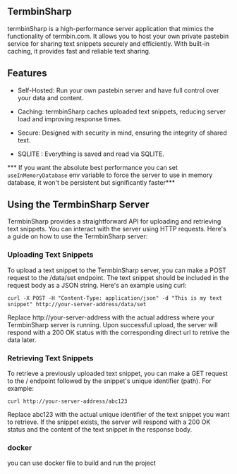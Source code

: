  
## TermbinSharp
termbinSharp is a high-performance server application that mimics the functionality of termbin.com. It allows you to host your own private pastebin service for sharing text snippets securely and efficiently. With built-in caching, it provides fast and reliable text sharing.

## Features
* Self-Hosted: Run your own pastebin server and have full control over your data and content.

* Caching: termbinSharp caches uploaded text snippets, reducing server load and improving response times.

* Secure: Designed with security in mind, ensuring the integrity of shared text.
  
* SQLITE : Everything is saved and read via SQLITE.


*** If you want the absolute best performance you can set `useInMemoryDatabase` env variable to force the server to use in memory database, it won't be persistent but significantly faster***

## Using the TermbinSharp Server
TermbinSharp provides a straightforward API for uploading and retrieving text snippets. You can interact with the server using HTTP requests. Here's a guide on how to use the TermbinSharp server:

### Uploading Text Snippets
To upload a text snippet to the TermbinSharp server, you can make a POST request to the /data/set endpoint. The text snippet should be included in the request body as a JSON string. Here's an example using curl:

```
curl -X POST -H "Content-Type: application/json" -d "This is my text snippet" http://your-server-address/data/set
```
Replace http://your-server-address with the actual address where your TermbinSharp server is running. Upon successful upload, the server will respond with a 200 OK status with the corresponding direct url to retrive the data later.

### Retrieving Text Snippets
To retrieve a previously uploaded text snippet, you can make a GET request to the / endpoint followed by the snippet's unique identifier (path). For example:

```
curl http://your-server-address/abc123
```
Replace abc123 with the actual unique identifier of the text snippet you want to retrieve. If the snippet exists, the server will respond with a 200 OK status and the content of the text snippet in the response body.

### docker
you can use docker file to build and run the project
